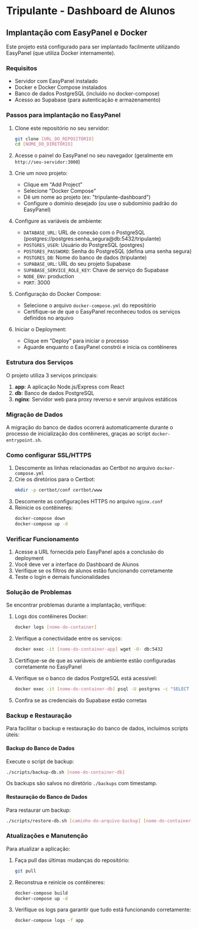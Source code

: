 # Tripulante - Dashboard de Alunos

## Implantação com EasyPanel e Docker

Este projeto está configurado para ser implantado facilmente utilizando EasyPanel (que utiliza Docker internamente).

### Requisitos

- Servidor com EasyPanel instalado
- Docker e Docker Compose instalados
- Banco de dados PostgreSQL (incluído no docker-compose)
- Acesso ao Supabase (para autenticação e armazenamento)

### Passos para implantação no EasyPanel

1. Clone este repositório no seu servidor:
   ```bash
   git clone [URL_DO_REPOSITÓRIO]
   cd [NOME_DO_DIRETÓRIO]
   ```

2. Acesse o painel do EasyPanel no seu navegador (geralmente em `http://seu-servidor:3000`)

3. Crie um novo projeto:
   - Clique em "Add Project"
   - Selecione "Docker Compose"
   - Dê um nome ao projeto (ex: "tripulante-dashboard")
   - Configure o domínio desejado (ou use o subdomínio padrão do EasyPanel)

4. Configure as variáveis de ambiente:
   - `DATABASE_URL`: URL de conexão com o PostgreSQL (postgres://postgres:senha_segura@db:5432/tripulante)
   - `POSTGRES_USER`: Usuário do PostgreSQL (postgres)
   - `POSTGRES_PASSWORD`: Senha do PostgreSQL (defina uma senha segura)
   - `POSTGRES_DB`: Nome do banco de dados (tripulante)
   - `SUPABASE_URL`: URL do seu projeto Supabase
   - `SUPABASE_SERVICE_ROLE_KEY`: Chave de serviço do Supabase
   - `NODE_ENV`: production
   - `PORT`: 3000

5. Configuração do Docker Compose:
   - Selecione o arquivo `docker-compose.yml` do repositório
   - Certifique-se de que o EasyPanel reconheceu todos os serviços definidos no arquivo

6. Iniciar o Deployment:
   - Clique em "Deploy" para iniciar o processo
   - Aguarde enquanto o EasyPanel constrói e inicia os contêineres

### Estrutura dos Serviços

O projeto utiliza 3 serviços principais:

1. **app**: A aplicação Node.js/Express com React
2. **db**: Banco de dados PostgreSQL
3. **nginx**: Servidor web para proxy reverso e servir arquivos estáticos

### Migração de Dados

A migração do banco de dados ocorrerá automaticamente durante o processo de inicialização dos contêineres, graças ao script `docker-entrypoint.sh`.

### Como configurar SSL/HTTPS

1. Descomente as linhas relacionadas ao Certbot no arquivo `docker-compose.yml`
2. Crie os diretórios para o Certbot:
   ```bash
   mkdir -p certbot/conf certbot/www
   ```
3. Descomente as configurações HTTPS no arquivo `nginx.conf`
4. Reinicie os contêineres:
   ```bash
   docker-compose down
   docker-compose up -d
   ```

### Verificar Funcionamento

1. Acesse a URL fornecida pelo EasyPanel após a conclusão do deployment
2. Você deve ver a interface do Dashboard de Alunos
3. Verifique se os filtros de alunos estão funcionando corretamente
4. Teste o login e demais funcionalidades

### Solução de Problemas

Se encontrar problemas durante a implantação, verifique:

1. Logs dos contêineres Docker:
   ```bash
   docker logs [nome-do-container]
   ```
   
2. Verifique a conectividade entre os serviços:
   ```bash
   docker exec -it [nome-do-container-app] wget -O- db:5432
   ```

3. Certifique-se de que as variáveis de ambiente estão configuradas corretamente no EasyPanel

4. Verifique se o banco de dados PostgreSQL está acessível:
   ```bash
   docker exec -it [nome-do-container-db] psql -U postgres -c "SELECT 1"
   ```

5. Confira se as credenciais do Supabase estão corretas

### Backup e Restauração

Para facilitar o backup e restauração do banco de dados, incluímos scripts úteis:

#### Backup do Banco de Dados

Execute o script de backup:
```bash
./scripts/backup-db.sh [nome-do-container-db]
```

Os backups são salvos no diretório `./backups` com timestamp.

#### Restauração do Banco de Dados

Para restaurar um backup:
```bash
./scripts/restore-db.sh [caminho-do-arquivo-backup] [nome-do-container-db]
```

### Atualizações e Manutenção

Para atualizar a aplicação:

1. Faça pull das últimas mudanças do repositório:
   ```bash
   git pull
   ```

2. Reconstrua e reinicie os contêineres:
   ```bash
   docker-compose build
   docker-compose up -d
   ```

3. Verifique os logs para garantir que tudo está funcionando corretamente:
   ```bash
   docker-compose logs -f app
   ```
